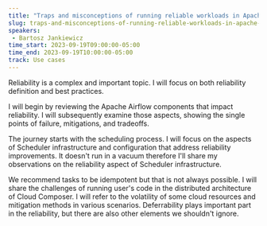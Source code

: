 ```yaml
---
title: "Traps and misconceptions of running reliable workloads in Apache Airflow"
slug: traps-and-misconceptions-of-running-reliable-workloads-in-apache-airflow
speakers:
 - Bartosz Jankiewicz
time_start: 2023-09-19T09:00:00-05:00
time_end: 2023-09-19T10:00:00-05:00
track: Use cases
---
```


Reliability is a complex and important topic. I will focus on both reliability definition and best practices.



I will begin by reviewing the Apache Airflow components that impact reliability. I will subsequently examine those aspects, showing the single points of failure, mitigations, and tradeoffs.



The journey starts with the scheduling process. I will focus on the aspects of Scheduler infrastructure and configuration that address reliability improvements. It doesn't run in a vacuum therefore I'll share my observations on the reliability aspect of Scheduler infrastructure.



We recommend tasks to be idempotent but that is not always possible. I will share the challenges of running user's code in the distributed architecture of Cloud Composer. I will refer to the volatility of some cloud resources and mitigation methods in various scenarios. Deferrability plays important part in the reliability, but there are also other elements we shouldn't ignore.